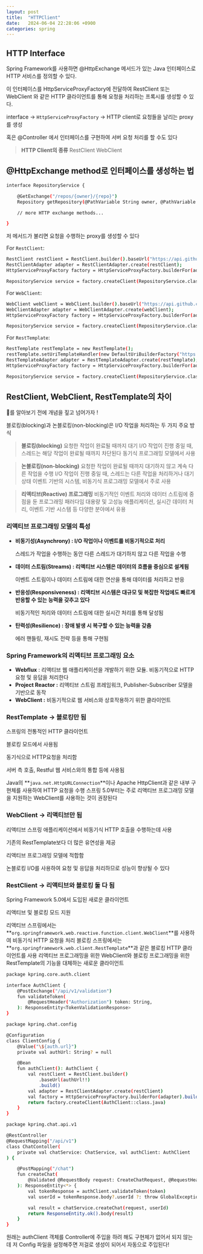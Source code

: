 ```yaml
---
layout: post
title:  "HTTPClient"
date:   2024-06-04 22:28:06 +0900
categories: spring
---
```


## HTTP Interface


Spring Framework를 사용하면 @HttpExchange 메서드가 있는 Java 인터페이스로 HTTP 서비스를 정의할 수 있다.

이 인터페이스를 HttpServiceProxyFactory에 전달하여 RestClient 또는 WebClient 와 같은 HTTP 클라이언트를 통해 요청을 처리하는 프록시를 생성할 수 있다. 

interface → `HttpServiceProxyFactory` → HTTP client로 요청들을 날리는 proxy를 생성

혹은 @Controller 에서 인터페이스를 구현하여 서버 요청 처리를 할 수도 있다

> **HTTP Client의 종류**
RestClient
WebClient
> 

## @HttpExchange method로 인터페이스를 생성하는 법

```bash
interface RepositoryService {

	@GetExchange("/repos/{owner}/{repo}")
	Repository getRepository(@PathVariable String owner, @PathVariable String repo);

	// more HTTP exchange methods...

}
```

저 메서드가 불리면 요청을 수행하는 proxy를 생성할 수 있다

For `RestClient`:

```bash
RestClient restClient = RestClient.builder().baseUrl("https://api.github.com/").build();
RestClientAdapter adapter = RestClientAdapter.create(restClient);
HttpServiceProxyFactory factory = HttpServiceProxyFactory.builderFor(adapter).build();

RepositoryService service = factory.createClient(RepositoryService.class);
```

For `WebClient`:

```bash
WebClient webClient = WebClient.builder().baseUrl("https://api.github.com/").build();
WebClientAdapter adapter = WebClientAdapter.create(webClient);
HttpServiceProxyFactory factory = HttpServiceProxyFactory.builderFor(adapter).build();

RepositoryService service = factory.createClient(RepositoryService.class);
```

For `RestTemplate`:

```bash
RestTemplate restTemplate = new RestTemplate();
restTemplate.setUriTemplateHandler(new DefaultUriBuilderFactory("https://api.github.com/"));
RestTemplateAdapter adapter = RestTemplateAdapter.create(restTemplate);
HttpServiceProxyFactory factory = HttpServiceProxyFactory.builderFor(adapter).build();

RepositoryService service = factory.createClient(RepositoryService.class);
```

## RestClient, WebClient, RestTemplate의 차이

🔎를 알아보기 전에 개념을 짚고 넘어가자 !

블로킹(blocking)과 논블로킹(non-blocking)은 I/O 작업을 처리하는 두 가지 주요 방식

> **블로킹(blocking)**
요청한 작업이 완료될 때까지 대기
I/O 작업이 진행 중일 때, 스레드는 해당 작업이 완료될 때까지 차단된다
동기식 프로그래밍 모델에서 사용
> 

> **논블로킹(non-blocking)**
요청한 작업이 완료될 때까지 대기하지 않고 계속 다른 작업을 수행
I/O 작업이 진행 중일 때, 스레드는 다른 작업을 처리하거나 대기 상태
이벤트 기반의 시스템, 비동기식 프로그래밍 모델에서 주로 사용
> 

> **리액티브(Reactive) 프로그래밍**
비동기적인 이벤트 처리와 데이터 스트림에 중점을 둔 프로그래밍 패러다임
대용량 및 고성능 애플리케이션, 실시간 데이터 처리, 이벤트 기반 시스템 등 다양한 분야에서 유용
> 

### 리액티브 프로그래밍 모델의 특성

- **비동기성(Asynchrony) : I/O 작업이나 이벤트를 비동기적으로 처리**
    
    스레드가 작업을 수행하는 동안 다른 스레드가 대기하지 않고 다른 작업을 수행
    
- **데이터 스트림(Streams) : 리액티브 시스템은 데이터의 흐름을 중심으로 설계됨**
    
    이벤트 스트림이나 데이터 스트림에 대한 연산을 통해 데이터를 처리하고 반응
    
- **반응성(Responsiveness) : 리액티브 시스템은 대규모 및 복잡한 작업에도 빠르게 반응할 수 있는 능력을 갖추고 있다**
    
    비동기적인 처리와 데이터 스트림에 대한 실시간 처리를 통해 달성됨
    
- **탄력성(Resilience) : 장애 발생 시 복구할 수 있는 능력을 갖춤**
    
    에러 핸들링, 재시도 전략 등을 통해 구현됨
    

### Spring Framework의 리액티브 프로그래밍 요소

- **Webflux** : 리액티브 웹 애플리케이션을 개발하기 위한 모듈. 비동기적으로 HTTP 요청 및 응답을 처리한다
- **Project Reactor :** 리액티브 스트림 프레임워크, Publisher-Subscriber 모델을 기반으로 동작
- **WebClient :** 비동기적으로 웹 서비스와 상호작용하기 위한 클라이언트

### RestTemplate → 블로킹만 됨

스프링의 전통적인 HTTP 클라이언트

블로킹 모드에서 사용됨

동기식으로 HTTP요청을 처리함

서버 측 호출, Restful 웹 서비스와의 통합 등에 사용됨

Java의 **`java.net.HttpURLConnection`**이나 Apache HttpClient과 같은 내부 구현체를 사용하여 HTTP 요청을 수행
스프링 5.0부터는 주로 리액티브 프로그래밍 모델을 지원하는 WebClient를 사용하는 것이 권장된다

### WebClient → 리액티브만 됨

리액티브 스프링 애플리케이션에서 비동기식 HTTP 호출을 수행하는데 사용

기존의 RestTemplate보다 더 많은 유연성을 제공

리액티브 프로그래밍 모델에 적합함

논블로킹 I/O를 사용하여 요청 및 응답을 처리하므로 성능이 향상될 수 있다

### RestClient → 리액티브와 블로킹 둘 다 됨

Spring Framework 5.0에서 도입된 새로운 클라이언트

리액티브 및 블로킹 모드 지원

리액티브 스프링에서는 **`org.springframework.web.reactive.function.client.WebClient`**를 사용하여 비동기식 HTTP 요청을 처리
블로킹 스프링에서는 **`org.springframework.web.client.RestTemplate`**과 같은 블로킹 HTTP 클라이언트를 사용
리액티브 프로그래밍을 위한 WebClient와 블로킹 프로그래밍을 위한 RestTemplate의 기능을 대체하는 새로운 클라이언트

```bash
package kpring.core.auth.client

interface AuthClient {
    @PostExchange("/api/v1/validation")
    fun validateToken(
        @RequestHeader("Authorization") token: String,
    ): ResponseEntity<TokenValidationResponse>
}
```

```bash
package kpring.chat.config

@Configuration
class ClientConfig {
    @Value("\${auth.url}")
    private val authUrl: String? = null

    @Bean
    fun authClient(): AuthClient {
        val restClient = RestClient.builder()
            .baseUrl(authUrl!!)
            .build()
        val adapter = RestClientAdapter.create(restClient)
        val factory = HttpServiceProxyFactory.builderFor(adapter).build()
        return factory.createClient(AuthClient::class.java)
    }
}
```

```bash
package kpring.chat.api.v1

@RestController
@RequestMapping("/api/v1")
class ChatContoller(
    private val chatService: ChatService, val authClient: AuthClient
) {

    @PostMapping("/chat")
    fun createChat(
        @Validated @RequestBody request: CreateChatRequest, @RequestHeader("Authorization") token: String
    ): ResponseEntity<*> {
        val tokenResponse = authClient.validateToken(token)
        val userId = tokenResponse.body?.userId ?: throw GlobalException(ErrorCode.INVALID_TOKEN_BODY)

        val result = chatService.createChat(request, userId)
        return ResponseEntity.ok().body(result)
    }
}
```

원래는 authClient 객체를 Controller에 주입을 하려 해도 구현체가 없어서 되지 않는데 저 Config 파일을 설정해주면 저걸로 생성이 되어서 자동으로 주입된다!
